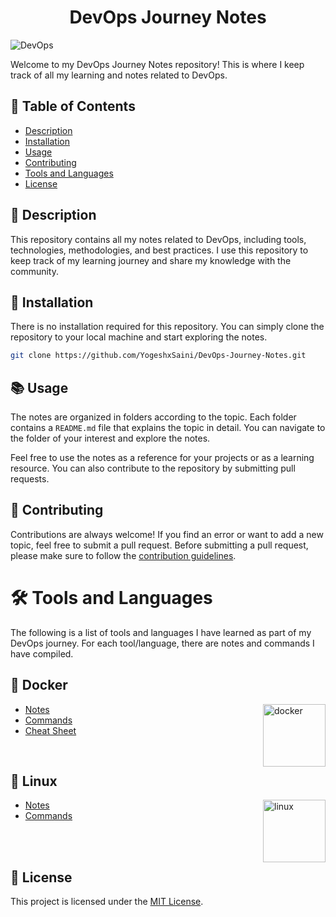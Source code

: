 <h1 align="center"> DevOps Journey Notes </h1>

![DevOps](https://user-images.githubusercontent.com/111651161/222942055-aa046e3d-f601-4476-9ffd-88d056c28ac9.jpeg)

Welcome to my DevOps Journey Notes repository! This is where I keep track of all my learning and notes related to DevOps.

## 📖 Table of Contents

- [Description](#-description)
- [Installation](#-installation)
- [Usage](#-usage)
- [Contributing](#-contributing)
- [Tools and Languages](#-tools-and-languages)
- [License](#-license)

## 📝 Description

This repository contains all my notes related to DevOps, including tools, technologies, methodologies, and best practices. I use this repository to keep track of my learning journey and share my knowledge with the community.

## 🚀 Installation

There is no installation required for this repository. You can simply clone the repository to your local machine and start exploring the notes.

```sh
git clone https://github.com/YogeshxSaini/DevOps-Journey-Notes.git
```

## 📚 Usage

The notes are organized in folders according to the topic. Each folder contains a `README.md` file that explains the topic in detail. You can navigate to the folder of your interest and explore the notes.

Feel free to use the notes as a reference for your projects or as a learning resource. You can also contribute to the repository by submitting pull requests.

## 🤝 Contributing
Contributions are always welcome! If you find an error or want to add a new topic, feel free to submit a pull request. Before submitting a pull request, please make sure to follow the [contribution guidelines](CONTRIBUTING.md).

# 🛠️ Tools and Languages

The following is a list of tools and languages I have learned as part of my DevOps journey. For each tool/language, there are notes and commands I have compiled.

## 🐳 Docker
<!-- <img align="right" src="https://user-images.githubusercontent.com/51878265/200594916-47ba8a4c-fb94-4953-b179-dfb542df9499.png" height="100" alt="docker"> -->
<img align="right" src="https://user-images.githubusercontent.com/111651161/222945002-6cd77345-91da-4d9e-8005-929e7a4a32a3.png" height="100" alt="docker">

- [Notes](Docker/Notes)
- [Commands](Docker/README.md)
- [Cheat Sheet](Docker/docker_cheatsheet.pdf)

<br>

## 🐧 Linux
<img align="right" src="https://user-images.githubusercontent.com/51878265/209197882-51406a8f-04ff-4c53-a362-ac32ae8566ad.png" height="100" alt="linux"> 

- [Notes](Linux/Notes)
- [Commands](Linux/README.md)

<br>
<br>

## 📜 License
This project is licensed under the [MIT License](LICENSE).
